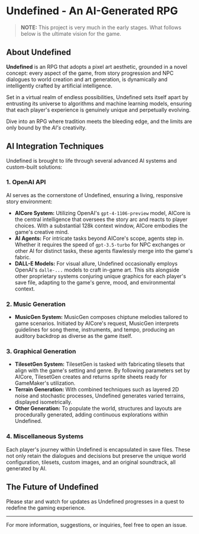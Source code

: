 # Undefined - An AI-Generated RPG

> **NOTE:** This project is very much in the early stages. What follows below is the ultimate vision for the game.

## About Undefined

**Undefined** is an RPG that adopts a pixel art aesthetic, grounded in a novel concept: every aspect of the game, from story progression and NPC dialogues to world creation and art generation, is dynamically and intelligently crafted by artificial intelligence.

Set in a virtual realm of endless possibilities, Undefined sets itself apart by entrusting its universe to algorithms and machine learning models, ensuring that each player's experience is genuinely unique and perpetually evolving.

Dive into an RPG where tradition meets the bleeding edge, and the limits are only bound by the *AI's* creativity.

## AI Integration Techniques

Undefined is brought to life through several advanced AI systems and custom-built solutions:

### 1. OpenAI API

AI serves as the cornerstone of Undefined, ensuring a living, responsive story environment:

- **AICore System:** Utilizing OpenAI's `gpt-4-1106-preview` model, AICore is the central intelligence that oversees the story arc and reacts to player choices. With a substantial 128k context window, AICore embodies the game's creative mind.
- **AI Agents:** For intricate tasks beyond AICore's scope, agents step in. Whether it requires the speed of `gpt-3.5-turbo` for NPC exchanges or other AI for distinct tasks, these agents flawlessly merge into the game's fabric.
- **DALL-E Models:** For visual allure, Undefined occasionally employs OpenAI's `dalle-...` models to craft in-game art. This sits alongside other proprietary systems conjuring unique graphics for each player's save file, adapting to the game's genre, mood, and environmental context.

### 2. Music Generation

- **MusicGen System:** MusicGen composes chiptune melodies tailored to game scenarios. Initiated by AICore's request, MusicGen interprets guidelines for song theme, instruments, and tempo, producing an auditory backdrop as diverse as the game itself.

### 3. Graphical Generation

- **TilesetGen System:** TilesetGen is tasked with fabricating tilesets that align with the game's setting and genre. By following parameters set by AICore, TilesetGen creates and returns sprite sheets ready for GameMaker's utilization.
- **Terrain Generation:** With combined techniques such as layered 2D noise and stochastic processes, Undefined generates varied terrains, displayed isometrically.
- **Other Generation:** To populate the world, structures and layouts are procedurally generated, adding continuous explorations within Undefined.

### 4. Miscellaneous Systems

Each player's journey within Undefined is encapsulated in save files. These not only retain the dialogues and decisions but preserve the unique world configuration, tilesets, custom images, and an original soundtrack, all generated by AI.

## The Future of Undefined

Please star and watch for updates as Undefined progresses in a quest to redefine the gaming experience.

---

For more information, suggestions, or inquiries, feel free to open an issue.
